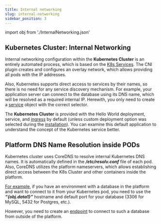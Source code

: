 ```yaml
---
title: Internal networking
slug: internal-networking
sidebar_position: 3
---
```


import obj from './InternalNetworking.json'

## Kubernetes Cluster: Internal Networking

Internal networking configuration within the **Kubernetes Cluster** is an entirely automated process, which is based on the [K8s Services](https://kubernetes.io/docs/concepts/services-networking/service/). The CNI plugin creates and configures an overlay network, which allows providing all pods with the IP addresses.

Also, Kubernetes supports direct access to services by their names, so there is no need for any service discovery mechanism. For example, your application server can connect to the database using its DNS name, which will be resolved as a required internal IP. Herewith, you only need to create a [service](https://kubernetes.io/docs/concepts/services-networking/service/) object with the correct selector.

The **Kubernetes Cluster** is provided with the Hello World deployment, service, and [ingress](/docs/Kubernetes%20Hosting/Application%20Deployment/Creating%20Ingresses) by default (unless custom deployment option was selected during the [installation](/docs/Kubernetes%20Hosting/Kubernetes%20Cluster/Cluster%20Installation)). You can examine this default application to understand the concept of the Kubernetes service better.

## Platform DNS Name Resolution inside PODs

Kubernetes cluster uses CoreDNS to resolve internal Kubernetes DNS names. It is automatically defined in the **_/etc/resolv.conf_** file of each pod. Also, CoreDNS utilizes the platform nameservers, which allows establishing direct access between the K8s Cluster and other containers inside the platform.

<u>For example</u>, if you have an environment with a database in the platform and want to connect to it from your Kubernetes pod, you need to use the <b><i>“{obj.data1}”</i></b> hostname and default port for your database (3306 for MySQL, 5432 for Postgres, etc.).

However, you need to create an [endpoint](/docs/application-setting/external-access-to-applications/endpoints) to connect to such a database from outside of the platform.
